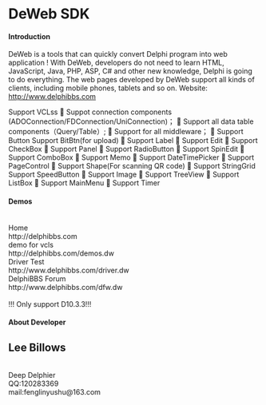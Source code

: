 # DeWeb SDK

#### Introduction
DeWeb is a tools that can quickly convert Delphi program into web application !
With DeWeb, developers do not need to learn HTML, JavaScript, Java, PHP, ASP, C# and other new knowledge, Delphi is going to do everything. The web pages developed by DeWeb support all kinds of clients, including mobile phones, tablets and so on.
Website: http://www.delphibbs.com

Support VCLss
	Suppot connection components (ADOConnection/FDConnection/UniConnection)；
	Support all data table components（Query/Table）;
	Support for all middleware；
	Support Button
    Support BitBtn(for upload)
	Support Label
	Support Edit
	Support CheckBox
	Support Panel
	Support RadioButton
	Support SpinEdit
	Support ComboBox
	Support Memo
	Support DateTimePicker
	Support PageControl
	Support Shape(For scanning QR code)
	Support StringGrid
    Support SpeedButton
	Support Image
	Support TreeView
	Support ListBox
	Support MainMenu
	Support Timer

#### Demos
<br/>
Home<br/>
http://delphibbs.com
<br/>
demo for vcls <br/>
http://delphibbs.com/demos.dw
<br/>
Driver Test<br/>
http://www.delphibbs.com/driver.dw
<br/>
DelphiBBS Forum<br/>
http://www.delphibbs.com/dfw.dw
<br/>

<br/>
!!! Only support D10.3.3!!!


#### About Developer

Lee Billows
<br/>
-
<br/>
Deep Delphier
<br/>
QQ:120283369
<br/>
mail:fenglinyushu@163.com

